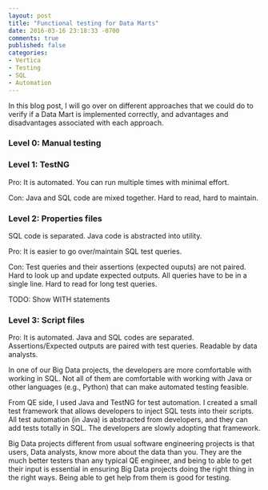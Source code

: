 ```yaml
---
layout: post
title: "Functional testing for Data Marts"
date: 2016-03-16 23:18:33 -0700
comments: true
published: false
categories: 
- Vertica
- Testing
- SQL
- Automation
---
```


In this blog post, I will go over on different approaches that we could do to verify if a Data Mart is implemented correctly, and advantages and disadvantages associated with each approach.

### Level 0: Manual testing


### Level 1: TestNG

Pro:
It is automated. You can run multiple times with minimal effort.

Con:
Java and SQL code are mixed together.
Hard to read, hard to maintain.

### Level 2: Properties files

SQL code is separated. Java code is abstracted into utility.

Pro:
It is easier to go over/maintain SQL test queries.

Con:
Test queries and their assertions (expected ouputs) are not paired. 
Hard to look up and update expected outputs.
All queries have to be in a single line. Hard to read for long test queries. 

TODO: Show WITH statements 

### Level 3: Script files

Pro:
It is automated.
Java and SQL codes are separated.
Assertions/Expected outputs are paired with test queries.
Readable by data analysts.

In one of our Big Data projects, the developers are more comfortable with working in SQL. Not all of them are comfortable with working with Java or other languages (e.g., Python) that can make automated testing feasible.

From QE side, I used Java and TestNG for test automation. I created a small test framework that allows developers to inject SQL tests into their scripts. All test automation (in Java) is abstracted from developers, and they can add tests totally in SQL. The developers are slowly adopting that framework.


Big Data projects different from usual software engineering projects is that users, Data analysts, know more about the data than you.
They are the much better testers than any typical QE engineer, and being to able to get their input is essential in ensuring Big Data projects doing the right thing in the right ways.
Being able to get help from them is good for testing.